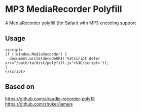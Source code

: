 # MP3 MediaRecorder Polyfill

A MediaRecorder polyfill (for Safari) with MP3 encoding support

## Usage

```
<script>
if (!window.MediaRecorder) {
  document.write(decodeURI('%3Cscript defer src="/path/to/dist/polyfill.js">%3C/script>'));
}
</script>
```

## Based on
https://github.com/ai/audio-recorder-polyfill<br>
https://github.com/zhuker/lamejs
